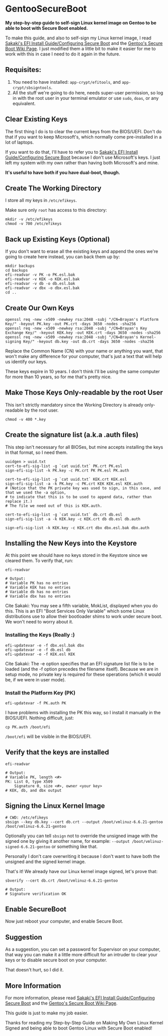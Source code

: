 # GentooSecureBoot
**My step-by-step guide to self-sign Linux kernel image on Gentoo to be able to boot with Secure Boot enabled.**

To make this guide, and also to self-sign my Linux kernel image, I read [Sakaki's EFI Install Guide/Configuring Secure Boot](https://wiki.gentoo.org/wiki/User:Sakaki/Sakaki%27s_EFI_Install_Guide/Configuring_Secure_Boot) 
and the [Gentoo's Secure Boot Wiki Page](https://wiki.gentoo.org/wiki/Secure_Boot#Signing_Boot_Files).
I just modified them a little bit to make it easier for me to work with this in case I need to do it again in the future.

## Requisites:
1. You need to have installed: `app-crypt/efitools`, and `app-crypt/sbsigntools`.
2. All the stuff we're going to do here, needs super-user permission, so log in with the root user in your terminal emulator or use `sudo`, `doas`, or any equivalent.

## Clear Existing Keys
The first thing I do is to clear the current keys from the BIOS/UEFI. Don't do that if you want to keep Microsoft's, which normally come pre-installed in a lot of laptops.

If you want to do that, I'll have to refer you to [Sakaki's EFI Install Guide/Configuring Secure Boot](https://wiki.gentoo.org/wiki/User:Sakaki/Sakaki%27s_EFI_Install_Guide/Configuring_Secure_Boot)
because I don't use Microsoft's keys. I just left my system with my own rather than having both Microsoft's and mine.

**It's useful to have both if you have dual-boot, though.**

## Create The Working Directory
I store all my keys in `/etc/efikeys`.

Make sure only `root` has access to this directory:
```
mkdir -v /etc/efikeys
chmod -v 700 /etc/efikeys
```

## Back up Existing Keys (Optional)
If you don't want to erase all the existing keys and append the ones we're going to create here instead, you can back them up by:
```
mkdir backups
cd backups
efi-readvar -v PK -o PK.esl.bak
efi-readvar -v KEK -o KEK.esl.bak
efi-readvar -v db -o db.esl.bak
efi-readvar -v dbx -o dbx.esl.bak
cd ..
```

## Create Our Own Keys
```
openssl req -new -x509 -newkey rsa:2048 -subj "/CN=Brayan's Platform Key/" -keyout PK.key -out PK.crt -days 3650 -nodes -sha256
openssl req -new -x509 -newkey rsa:2048 -subj "/CN=Brayan's Key Exchange Key/" -keyout KEK.key -out KEK.crt -days 3650 -nodes -sha256
openssl req -new -x509 -newkey rsa:2048 -subj "/CN=Brayan's Kernel-signing Key/" -keyout db.key -out db.crt -days 3650 -nodes -sha256
```
Replace the Common Name (CN) with your name or anything you want, that won't make any difference for your computer, that's just a text that will help us identify our keys.

These keys expire in 10 years. I don't think I'll be using the same computer for more than 10 years, so for me that's pretty nice.

## Make Those Keys Only-readable by the root User
This isn't strictly mandatory since the Working Directory is already only-readable by the root user.
```
chmod -v 400 *.key
```

## Create the signature list (a.k.a .auth files)
This step isn't necessary for all BIOSes, but mine accepts installing the keys in that format, so I need them.
```
uuidgen > uuid.txt
cert-to-efi-sig-list -g `cat uuid.txt` PK.crt PK.esl
sign-efi-sig-list -k PK.key -c PK.crt PK PK.esl PK.auth

cert-to-efi-sig-list -g `cat uuid.txt` KEK.crt KEK.esl
sign-efi-sig-list -a -k PK.key -c PK.crt KEK KEK.esl KEK.auth
# (Notice that the PK private key was used to sign, in this case, and that we used the -a option,
# to indicate that this is to be used to append data, rather than replace it.)
# The file we need out of this is KEK.auth. 

cert-to-efi-sig-list -g `cat uuid.txt` db.crt db.esl
sign-efi-sig-list -a -k KEK.key -c KEK.crt db db.esl db.auth

sign-efi-sig-list -k KEK.key -c KEK.crt dbx dbx.esl.bak dbx.auth
```

## Installing the New Keys into the Keystore
At this point we should have no keys stored in the Keystore since we cleared them. To verify that, run:
```
efi-readvar

# Output:
# Variable PK has no entries
# Variable KEK has no entries
# Variable db has no entries
# Variable dbx has no entries
```
Cite Sakaki: You may see a fifth variable, MokList, displayed when you do this. This is an EFI "Boot Services Only Variable" which some Linux distributions use to allow their bootloader shims to work under secure boot. We won't need to worry about it.
### Installing the Keys (Really :)
```
efi-updatevar -e -f dbx.esl.bak dbx
efi-updatevar -e -f db.esl db
efi-updatevar -e -f KEK.esl KEK
```

Cite Sakaki: The -e option specifies that an EFI signature list file is to be loaded (and the -f option precedes the filename itself). Because we are in setup mode, no private key is required for these operations (which it would be, if we were in user mode). 

### Install the Platform Key (PK)
```
efi-updatevar -f PK.auth PK
```
I have problems with installing the PK this way, so I install it manually in the BIOS/UEFI. Nothing difficult, just:
```
cp PK.auth /boot/efi
```

`/boot/efi` will be visible in the BIOS/UEFI.

## Verify that the keys are installed
```
efi-readvar

# Output:
# Variable PK, length <#>
PK: List 0, type X509
    Signature 0, size <#>, owner <your key>
# KEK, db, and dbx output
```

## Signing the Linux Kernel Image
```
# CWD: /etc/efikeys
sbsign --key db.key --cert db.crt --output /boot/vmlinuz-6.6.21-gentoo /boot/vmlinuz-6.6.21-gentoo
```
Optionally you can tell `sbsign` not to override the unsigned image with the signed one by giving it another name, for example: `--output /boot/vmlinuz-signed-6.6.21-gentoo` or something like that.

Personally I don't care overwriting it because I don't want to have both the unsigned and the signed kernel image.

That's it! We already have our Linux kernel image signed, let's prove that:
```
sbverify --cert db.crt /boot/vmlinuz-6.6.21-gentoo

# Output:
# Signature verification OK
```

## Enable SecureBoot
Now just reboot your computer, and enable Secure Boot.

## Suggestion
As a suggestion, you can set a password for Supervisor on your computer, that way you can make it a little more difficult for an intruder to clear your keys or to disable secure boot on your computer.

That doesn't hurt, so I did it.

## More Information
For more information, please read [Sakaki's EFI Install Guide/Configuring Secure Boot](https://wiki.gentoo.org/wiki/User:Sakaki/Sakaki%27s_EFI_Install_Guide/Configuring_Secure_Boot) 
and the [Gentoo's Secure Boot Wiki Page](https://wiki.gentoo.org/wiki/Secure_Boot#Signing_Boot_Files).

This guide is just to make my job easier.

Thanks for reading my Step-by-Step Guide on Making My Own Linux Kernel Signed and being able to boot Gentoo Linux with Secure Boot enabled!
